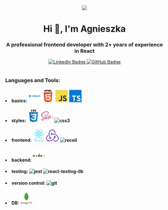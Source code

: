 <div id="header" align="center">
  <img src="https://media.giphy.com/media/NgurY1o4z080Jfoyzw/giphy.gif" width="100"/>
</div>
<h1 align="center">Hi 👋, I'm Agnieszka</h1>
<h3 align="center">A professional frontend developer with 2+ years of experience in React</h3>
<div align="center">
<div>
<a href="https://www.linkedin.com/in/agnieszka-szmidtke/">
  <img src="https://img.shields.io/badge/LinkedIn-blue?style=for-the-badge&logo=linkedin&logoColor=white" alt="LinkedIn Badge"/> </a>
  <a href="https://github.com/AgnesSwan?tab=repositories"><img src="https://img.shields.io/badge/GitHub-inactive?style=for-the-badge&logo=github&logoColor=white" alt="GitHub Badge"/></a>
</div>

<img src="https://komarev.com/ghpvc/?username=your-github-username&style=flat-square&color=blue" alt=""/>
</div>
<h3 align="left">Languages and Tools:</h3>
<h4 align="left"><li> basics:  <img title="webpack" src="https://raw.githubusercontent.com/devicons/devicon/d00d0969292a6569d45b06d3f350f463a0107b0d/icons/webpack/webpack-original-wordmark.svg" alt="webpack" width="40" height="40"/> <img title="HTML5" src="https://raw.githubusercontent.com/devicons/devicon/master/icons/html5/html5-original-wordmark.svg" alt="html5" width="40" height="40"/> <img title="JavaScript" src="https://raw.githubusercontent.com/devicons/devicon/master/icons/javascript/javascript-original.svg" alt="javascript" width="40" height="40"/> <img title="TypeScript" src="https://raw.githubusercontent.com/devicons/devicon/master/icons/typescript/typescript-original.svg" alt="typescript" width="40" height="40"/>  </li> </h4>
<h4 align="left"><li> styles: <img title="CSS" src="https://raw.githubusercontent.com/devicons/devicon/master/icons/css3/css3-original-wordmark.svg" alt="css3" width="40" height="40"/>  <img title="SASS" src="https://raw.githubusercontent.com/devicons/devicon/master/icons/sass/sass-original.svg" alt="sass" width="40" height="40"/> <img title="TailwindCSS" src="https://tailwindcss.com/_next/static/media/tailwindcss-mark.79614a5f61617ba49a0891494521226b.svg" alt="css3" width="40" height="40"/>
 </li> </h4>
<h4 align="left"><li> frontend: <img title="react" src="https://raw.githubusercontent.com/devicons/devicon/master/icons/react/react-original-wordmark.svg" alt="react" width="40" height="40"/> 
<img title="redux" src="https://raw.githubusercontent.com/devicons/devicon/master/icons/redux/redux-original.svg" alt="redux" width="40" height="40"/> 
<img title="recoil" src="https://recoiljs.org/img/logo.svg" alt="recoil" width="40" height="40"/> 
</li> </h4>
<h4 align="left"><li> backend: <img title="NodeJS" src="https://raw.githubusercontent.com/devicons/devicon/master/icons/nodejs/nodejs-original-wordmark.svg" alt="nodejs" width="40" height="40"/> </li> </h4>
<h4 align="left"><li> testing: <img title="JEST" src="https://www.vectorlogo.zone/logos/jestjsio/jestjsio-icon.svg" alt="jest" width="40" height="40"/>  <img title="react testing library" src="https://testing-library.com/img/octopus-128x128.png" alt="react-testing-lib" width="40" height="40"/></li> </h4>
<h4 align="left"><li> version control: <img title="git" src="https://www.vectorlogo.zone/logos/git-scm/git-scm-icon.svg" alt="git" width="40" height="40"/></li> </h4>
<h4 align="left"><li> DB: <img title="mongoDB" src="https://raw.githubusercontent.com/devicons/devicon/master/icons/mongodb/mongodb-original-wordmark.svg" alt="mongodb" width="40" height="40"/></li> </h4>
 
  
 
 
 
 
 
